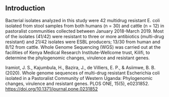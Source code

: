 ## Introduction
Bacterial isolates analyzed in this study were 42 multidrug resistant E. coli isolated from stool samples from both humans (n = 30) and cattle (n = 12) in pastoralist communities collected between January 2018-March 2019. Most of the isolates (41/42) were resistant to three or more antibiotics (multi-drug resistant) and 21/42 isolates were ESBL producers; 13/30 from human and 8/12 from cattle. Whole Genome Sequencing (WGS) was carried out at the facilities of Kenya Medical Research Institute-Wellcome trust, Kilifi, to determine the phylogenomic changes, virulence and resistant genes.

Iramiot, J. S., Kajumbula, H., Bazira, J., de Villiers, E. P., & Asiimwe, B. B. (2020). Whole genome sequences of multi-drug resistant Escherichia coli isolated in a Pastoralist Community of Western Uganda: Phylogenomic changes, virulence and resistant genes. PLOS ONE, 15(5), e0231852. https://doi.org/10.1371/journal.pone.0231852